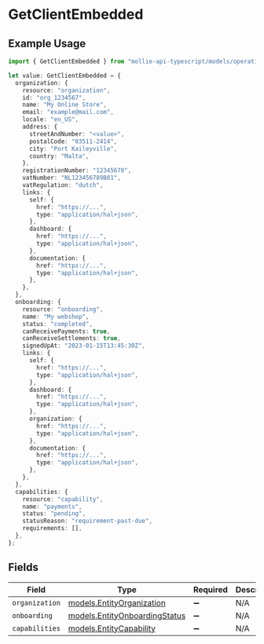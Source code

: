 # GetClientEmbedded

## Example Usage

```typescript
import { GetClientEmbedded } from "mollie-api-typescript/models/operations";

let value: GetClientEmbedded = {
  organization: {
    resource: "organization",
    id: "org_1234567",
    name: "My Online Store",
    email: "example@mail.com",
    locale: "en_US",
    address: {
      streetAndNumber: "<value>",
      postalCode: "03511-2414",
      city: "Port Kaileyville",
      country: "Malta",
    },
    registrationNumber: "12345678",
    vatNumber: "NL123456789B01",
    vatRegulation: "dutch",
    links: {
      self: {
        href: "https://...",
        type: "application/hal+json",
      },
      dashboard: {
        href: "https://...",
        type: "application/hal+json",
      },
      documentation: {
        href: "https://...",
        type: "application/hal+json",
      },
    },
  },
  onboarding: {
    resource: "onboarding",
    name: "My webshop",
    status: "completed",
    canReceivePayments: true,
    canReceiveSettlements: true,
    signedUpAt: "2023-01-15T13:45:30Z",
    links: {
      self: {
        href: "https://...",
        type: "application/hal+json",
      },
      dashboard: {
        href: "https://...",
        type: "application/hal+json",
      },
      organization: {
        href: "https://...",
        type: "application/hal+json",
      },
      documentation: {
        href: "https://...",
        type: "application/hal+json",
      },
    },
  },
  capabilities: {
    resource: "capability",
    name: "payments",
    status: "pending",
    statusReason: "requirement-past-due",
    requirements: [],
  },
};
```

## Fields

| Field                                                                   | Type                                                                    | Required                                                                | Description                                                             |
| ----------------------------------------------------------------------- | ----------------------------------------------------------------------- | ----------------------------------------------------------------------- | ----------------------------------------------------------------------- |
| `organization`                                                          | [models.EntityOrganization](../../models/entityorganization.md)         | :heavy_minus_sign:                                                      | N/A                                                                     |
| `onboarding`                                                            | [models.EntityOnboardingStatus](../../models/entityonboardingstatus.md) | :heavy_minus_sign:                                                      | N/A                                                                     |
| `capabilities`                                                          | [models.EntityCapability](../../models/entitycapability.md)             | :heavy_minus_sign:                                                      | N/A                                                                     |